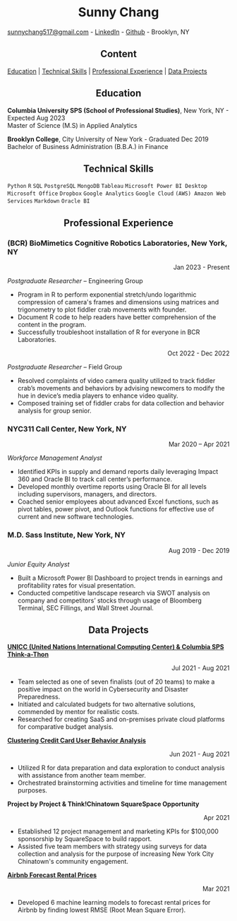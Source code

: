 # <div align="center">Sunny Chang</div>

sunnychang517@gmail.com - [LinkedIn](https://www.linkedin.com/in/sunnychang517) - [Github](https://github.com/sunnychang517) - Brooklyn, NY

## <div align="center">Content</div>
[Education](https://github.com/sunnychang517/Resume#education) | [Technical Skills](https://github.com/sunnychang517/Resume#technical-skills) | [Professional Experience](https://github.com/sunnychang517/Resume#professional-experience) | [Data Projects](https://github.com/sunnychang517/Resume#data-projects)

## <div align="center">Education</div> 

<strong>Columbia University SPS (School of Professional Studies)</strong>, New York, NY - Expected Aug 2023<br>
Master of Science (M.S) in Applied Analytics


<strong>Brooklyn College</strong>, City University of New York - Graduated Dec 2019<br>
Bachelor of Business Administration (B.B.A.) in Finance

## <div align="center">Technical Skills</div>
`Python` `R` `SQL` `PostgreSQL` `MongoDB` `Tableau` 
`Microsoft Power BI Desktop` `Microsoft Office` `Dropbox`
`Google Analytics` `Google Cloud` `(AWS) Amazon Web Services` 
`Markdown` `Oracle BI`


## <div align="center">Professional Experience</div>
### (BCR) BioMimetics Cognitive Robotics Laboratories, New York, NY 
<div align="right">Jan 2023 - Present</div>   

*Postgraduate Researcher* – Engineering Group

+ Program in R to perform exponential stretch/undo logarithmic compression of camera's frames and dimensions using matrices and trigonometry to plot fiddler crab movements with founder. 
+ Document R code to help readers have better comprehension of the content in the program. 
+ Successfully troubleshoot installation of R for everyone in BCR Laboratories.

<div align="right">Oct 2022 - Dec 2022</div>

*Postgraduate Researcher* – Field Group 
+ Resolved complaints of video camera quality utilized to track fiddler crab’s movements and behaviors by advising newcomers to modify the hue in device’s media players to enhance video quality.
+ Composed training set of fiddler crabs for data collection and behavior analysis for group senior.

### NYC311 Call Center, New York, NY 
<div align="right">Mar 2020 – Apr 2021</div>

*Workforce Management Analyst*
+ Identified KPIs in supply and demand reports daily leveraging Impact 360 and Oracle BI to track call center’s performance.
+ Developed monthly overtime reports using Oracle BI for all levels including supervisors, managers, and directors.
+ Coached senior employees about advanced Excel functions, such as pivot tables, power pivot, and Outlook functions for effective use of current and new software technologies.

### M.D. Sass Institute, New York, NY 
<div align="right">Aug 2019 - Dec 2019</div>

*Junior Equity Analyst*
+ Built a Microsoft Power BI Dashboard to project trends in earnings and profitability rates for visual
presentation.
+ Conducted competitive landscape research via SWOT analysis on company and competitors’ stocks through usage of Bloomberg Terminal, SEC Fillings, and Wall Street Journal.

## <div align="center">Data Projects</div>
<strong>[UNICC (United Nations International Computing Center) & Columbia SPS Think-a-Thon](https://sps.columbia.edu/news/sps-students-work-un-mentors-present-tech-based-solutions-global-challenges?utm_source=organic&utm_content=NEWS_CDL&utm_medium=social&utm_campaign=NEWS_CDL_social_2021-8-31_UNThinkaThonWinners_article)</strong>
<div align="right">Jul 2021 - Aug 2021</div>

+ Team selected as one of seven finalists (out of 20 teams) to make a positive impact on the world in Cybersecurity and Disaster Preparedness.
+ Initiated and calculated budgets for two alternative solutions, commended by mentor for realistic costs.
+ Researched for creating SaaS and on-premises private cloud platforms for comparative budget analysis.

<strong>[Clustering Credit Card User Behavior Analysis](https://github.com/sunnychang517/Clustering-Credit-Card-User-Behavior)</strong> 
<div align="right">Jun 2021 - Aug 2021</div>

+ Utilized R for data preparation and data exploration to conduct analysis with assistance from another team member.
+	Orchestrated brainstorming activities and timeline for time management purposes.

<strong>Project by Project & Think!Chinatown SquareSpace Opportunity</strong> 
<div align="right">Apr 2021</div>

+ Established 12 project management and marketing KPIs for $100,000 sponsorship by SquareSpace to build rapport.
+ Assisted five team members with strategy using surveys for data collection and analysis for the purpose of increasing New York City Chinatown's community engagement. 

<strong>[Airbnb Forecast Rental Prices](https://github.com/sunnychang517/Airbnb)</strong> 
<div align="right">Mar 2021</div>

+	Developed 6 machine learning models to forecast rental prices for Airbnb by finding lowest RMSE (Root Mean Square Error).







